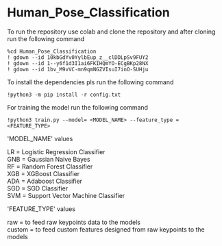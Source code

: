 # Human_Pose_Classification

To run the repository use colab and clone the repository and after cloning run the following command
```
%cd Human_Pose_Classification
! gdown --id 10kbGdYv0YylbEup_z__clDDLpSv9FUY2
! gdown --id 1--y6f1d3I1ai6FKIHQmYO-ECgBKp28NX
! gdown --id 1bv_M9vVC-mn9qmNGZVIsuI7inO-SUHju
```

To install the dependencies pls run the following command
```
!python3 -m pip install -r config.txt
```
For training the model run the following command
```
!python3 train.py --model= <MODEL_NAME> --feature_type = <FEATURE_TYPE>
```

'MODEL_NAME' values

LR = Logistic Regression Classifier<br />
GNB = Gaussian Naive Bayes<br />
RF = Random Forest Classifier<br />
XGB = XGBoost Classifier<br />
ADA = Adaboost Classifier<br />
SGD = SGD Classifier<br />
SVM = Support Vector Machine Classifier

'FEATURE_TYPE' values

raw = to feed raw keypoints data to the models <br/>
custom = to feed custom features designed from raw keypoints to the models
